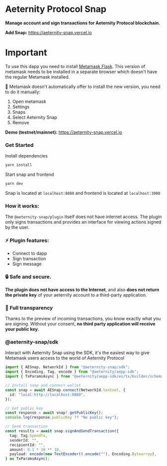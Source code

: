 # Aeternity Protocol Snap

**Manage account and sign transactions for Aeternity Protocol blockchain.**

**Add Snap:** https://aeternity-snap.vercel.io

# Important

To use this dapp you need to install [Metamask Flask](https://metamask.io/flask/). This version of metamask needs to be installed in a separate browser which doesn't have the regular Metamask installed.

🔄 Metamask doesn't automatically offer to install the new version, you need to do it manually:

1. Open metamask
2. Settings
3. Snaps
4. Select Aeternity Snap
5. Remove

**Demo (testnet/mainnet):** https://aeternity-snap.vercel.io

### Get Started

Install dependencies

```bash
yarn install
```

Start snap and frontend

```bash
yarn dev
```

Snap is located at `localhost:8080` and frontend is located at `localhost:3000`

### How it works:

The `@aeternity-snap/plugin` itself does not have internet access. The plugin only signs transactions and provides an interface for viewing actions signed by the user.

### ⚡️ Plugin features:

- Connect to dapp
- Sign transaction
- Sign message

### 🔒 Safe and secure.

**The plugin does not have access to the Internet**, and also **does not return the private key** of your aeternity account to a third-party application.

### 👀 Full transparency

Thanks to the preview of incoming transactions, you know exactly what you are signing. Without your consent, **no third party application will receive your public key.**

### @aeternity-snap/sdk

Interact with Aeternity Snap using the SDK, it's the easiest way to give Metamask users access to the world of Aeternity Protocol

```ts
import { AESnap, NetworkId } from "@aeternity-snap/sdk";
import { Encoding, Tag, encode } from "@aeternity/aepp-sdk";
import { TxParamsAsync } from "@aeternity/aepp-sdk/es/tx/builder/schema";

// Install snap and connect wallet
const snap = await AESnap.connect(NetworkId.testnet, {
  id: "local:http://localhost:8080",
});

// Get public key
const response = await snap?.getPublicKey();
console.log(response.publicKey ?? "No public key");

// Send transaction
const results = await snap.signAndSendTransaction({
  tag: Tag.SpendTx,
  senderId: "",
  recipientId: "",
  amount: 0.1 * 10 ** 18,
  payload: encode(new TextEncoder().encode(""), Encoding.Bytearray),
} as TxParamsAsync);
```
